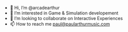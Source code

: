 - 👋 Hi, I’m @arcadearthur
- 👀 I’m interested in Game & Simulation developement
- 💞️ I’m looking to collaborate on Interactive Experiences
- 📫 How to reach me paul@paularthurmusic.com

<!---
arcadearthur/arcadearthur is a ✨ special ✨ repository because its `README.md` (this file) appears on your GitHub profile.
You can click the Preview link to take a look at your changes.
--->

